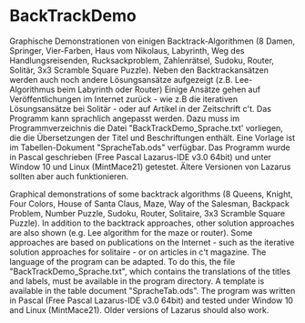 # BackTrackDemo
Graphische Demonstrationen von einigen Backtrack-Algorithmen (8 Damen, Springer, Vier-Farben, Haus vom Nikolaus, Labyrinth, Weg des Handlungsreisenden,
Rucksackproblem, Zahlenrätsel, Sudoku, Router, Solitär, 3x3 Scramble Square Puzzle). Neben den Backtrackansätzen werden auch noch andere Lösungsansätze aufgezeigt (z.B. Lee-Algorithmus beim Labyrinth oder Router) Einige Ansätze gehen auf Veröffentlichungen im Internet zurück - wie z.B die iterativen Lösungsansätze bei Solitär - oder auf Artikel in der Zeitschrift c't.
Das Programm kann sprachlich angepasst werden. Dazu muss im Programmverzeichnis die Datei "BackTrackDemo_Sprache.txt' vorliegen, die die Übersetzungen der Titel und Beschriftungen enthält. Eine Vorlage ist im Tabellen-Dokument "SpracheTab.ods" verfügbar.
Das Programm wurde in Pascal geschrieben (Free Pascal Lazarus-IDE v3.0 64bit) und unter Window 10 und Linux (MintMace21) getestet. Ältere Versionen von Lazarus sollten aber auch funktionieren.


Graphical demonstrations of some backtrack algorithms (8 Queens, Knight, Four Colors, House of Santa Claus, Maze, Way of the Salesman,
Backpack Problem, Number Puzzle, Sudoku, Router, Solitaire, 3x3 Scramble Square Puzzle). In addition to the backtrack approaches, other solution approaches are also shown (e.g. Lee algorithm for the maze or router). Some approaches are based on publications on the Internet - such as the iterative solution approaches for solitaire - or on articles in c't magazine.
The language of the program can be adapted. To do this, the file "BackTrackDemo_Sprache.txt", which contains the translations of the titles and labels, must be available in the program directory. A template is available in the table document "SpracheTab.ods".
The program was written in Pascal (Free Pascal Lazarus-IDE v3.0 64bit) and tested under Window 10 and Linux (MintMace21). Older versions of Lazarus should also work.
